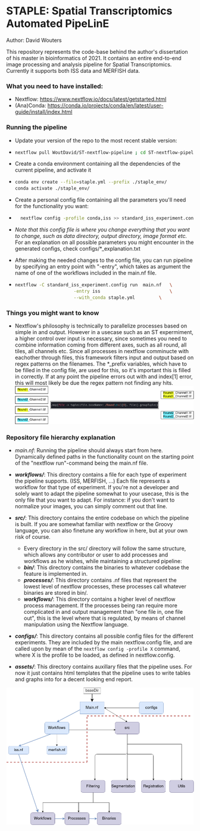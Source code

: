 # STAPLE: Spatial Transcriptomics Automated PipeLinE 
Author: David Wouters


This repository represents the code-base behind the author's dissertation of his master in bioinformatics of 2021.
It contains an entire end-to-end image processing and analysis pipeline for Spatial Transcriptomics. 
Currently it supports both ISS data and MERFISH data.

### What you need to have installed:
- Nextflow: https://www.nextflow.io/docs/latest/getstarted.html
- (Ana)Conda: https://conda.io/projects/conda/en/latest/user-guide/install/index.html

### Running the pipeline
- Update your version of the repo to the most recent stable version:
- 	```bash
	nextflow pull WoutDavid/ST-nextflow-pipeline ; cd ST-nextflow-pipeline
	```
- Create a conda environment containing all the dependencies of the current pipeline, and activate it
- 	```bash
	conda env create --file=staple.yml --prefix ./staple_env/
	conda activate ./staple_env/
	```
- Create a personal config file containing all the parameters you'll need for the functionality you want:
- ```bash
	nextflow config -profile conda,iss >> standard_iss_experiment.config
	```
- *Note that this config file is where you change everything that you want to change, such as data directory, output directory, image format etc.*
For an explanation on all possible parameters you might encounter in the generated configs, check configs/*_explanation.txt

- After making the needed changes to the config file, you can run pipeline by specifying an entry point with "-entry", which takes as argument the name of one of the workflows included in the main.nf file.  
- ```bash
  nextflow -C standard_iss_experiment.config run  main.nf	\
						-entry iss							\
						--with_conda staple.yml			\
	```

### Things you might want to know
- Nextflow's philosophy is technically to parallelize processes based on simple in and output. However in a usecase such as an ST expermiment, a higher control over input is necessary, since sometimes you need to combine information coming from different axes, such as all round, all tiles, all channels etc. 
Since all processes in nextflow comminucte with eachother through files, this framework filters input and output based on regex patterns on the filenames. The *_prefix variables, which have to be filled in the config file, are used for this, so it's important this is filled in correctly. If at any point the pipeline errors out with and index[1] error, this will most likely be due the regex pattern not finding any hits.
![regex_file_matcher](./assets/imgs/regex_file_matcher.png)

### Repository file hierarchy explanation
- *main.nf*: Running the pipeline should always start from here. Dynamically defined paths in the functionality count on the starting point of the "nextflow run"-command being the main.nf file.
- ***workflows/***: This directory contains a file for each type of experiment the pipeline supports. (ISS, MERFISH, ...) Each file represents a workflow for that type of experiment. If you're not a developer and solely want to adapt the pipeline somewhat to your usecase, this is the only file that you want to adapt. For instance: if you don't want to normalize your images, you can simply comment out that line. 
- ***src/***: This directory contains the entire codebase on which the pipeline is built. If you are somewhat familiar with nextflow or the Groovy language, you can also finetune any workflow in here, but at your own risk of course.

	- Every directory in the src/ directory will follow the same structure, which allows any contributor or user to add processes and workflows as he wishes, while maintaining a structured pipeline:
	- ***bin/***: This directory contains the binaries to whatever codebase the feature is implemented in.
	- ***processes/***: This directory contains .nf files that represent the lowest level of nextflow processes, these processes call whatever binaries are stored in bin/.
	- ***workflows/***: This directory contains a higher level of nextflow process management. If the processes being ran require more complicated in and output management than "one file in, one file out", this is the level where that is regulated, by means of channel manipulation using the Nextflow language.
- ***configs/***: This directory contains all possible config files for the different experiments. They are included by the main nextflow.config file, and are called upon by mean of the ```nextflow config -profile X``` command, where X is the profile to be loaded, as defined in nextflow.config.
- ***assets/***: This directory contains auxillary files that the pipeline uses. For now it just contains html templates that the pipeline uses to write tables and graphs into for a decent looking end report. 

![File Hierarchy](./assets/imgs/pipeline_architecture.png)

